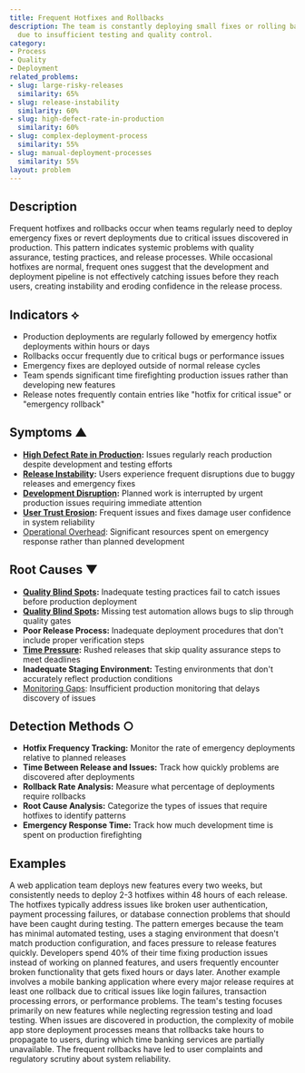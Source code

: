 ```yaml
---
title: Frequent Hotfixes and Rollbacks
description: The team is constantly deploying small fixes or rolling back releases
  due to insufficient testing and quality control.
category:
- Process
- Quality
- Deployment
related_problems:
- slug: large-risky-releases
  similarity: 65%
- slug: release-instability
  similarity: 60%
- slug: high-defect-rate-in-production
  similarity: 60%
- slug: complex-deployment-process
  similarity: 55%
- slug: manual-deployment-processes
  similarity: 55%
layout: problem
---
```


## Description

Frequent hotfixes and rollbacks occur when teams regularly need to deploy emergency fixes or revert deployments due to critical issues discovered in production. This pattern indicates systemic problems with quality assurance, testing practices, and release processes. While occasional hotfixes are normal, frequent ones suggest that the development and deployment pipeline is not effectively catching issues before they reach users, creating instability and eroding confidence in the release process.

## Indicators ⟡
- Production deployments are regularly followed by emergency hotfix deployments within hours or days
- Rollbacks occur frequently due to critical bugs or performance issues
- Emergency fixes are deployed outside of normal release cycles
- Team spends significant time firefighting production issues rather than developing new features
- Release notes frequently contain entries like "hotfix for critical issue" or "emergency rollback"

## Symptoms ▲
- **[High Defect Rate in Production](high-defect-rate-in-production.md):** Issues regularly reach production despite development and testing efforts
- **[Release Instability](release-instability.md):** Users experience frequent disruptions due to buggy releases and emergency fixes
- **[Development Disruption](development-disruption.md):** Planned work is interrupted by urgent production issues requiring immediate attention
- **[User Trust Erosion](user-trust-erosion.md):** Frequent issues and fixes damage user confidence in system reliability
- [Operational Overhead](operational-overhead.md): Significant resources spent on emergency response rather than planned development

## Root Causes ▼
- **[Quality Blind Spots](quality-blind-spots.md):** Inadequate testing practices fail to catch issues before production deployment
- **[Quality Blind Spots](quality-blind-spots.md):** Missing test automation allows bugs to slip through quality gates
- **Poor Release Process:** Inadequate deployment procedures that don't include proper verification steps
- **[Time Pressure](time-pressure.md):** Rushed releases that skip quality assurance steps to meet deadlines
- **Inadequate Staging Environment:** Testing environments that don't accurately reflect production conditions
- [Monitoring Gaps](monitoring-gaps.md): Insufficient production monitoring that delays discovery of issues

## Detection Methods ○
- **Hotfix Frequency Tracking:** Monitor the rate of emergency deployments relative to planned releases
- **Time Between Release and Issues:** Track how quickly problems are discovered after deployments
- **Rollback Rate Analysis:** Measure what percentage of deployments require rollbacks
- **Root Cause Analysis:** Categorize the types of issues that require hotfixes to identify patterns
- **Emergency Response Time:** Track how much development time is spent on production firefighting

## Examples

A web application team deploys new features every two weeks, but consistently needs to deploy 2-3 hotfixes within 48 hours of each release. The hotfixes typically address issues like broken user authentication, payment processing failures, or database connection problems that should have been caught during testing. The pattern emerges because the team has minimal automated testing, uses a staging environment that doesn't match production configuration, and faces pressure to release features quickly. Developers spend 40% of their time fixing production issues instead of working on planned features, and users frequently encounter broken functionality that gets fixed hours or days later. Another example involves a mobile banking application where every major release requires at least one rollback due to critical issues like login failures, transaction processing errors, or performance problems. The team's testing focuses primarily on new features while neglecting regression testing and load testing. When issues are discovered in production, the complexity of mobile app store deployment processes means that rollbacks take hours to propagate to users, during which time banking services are partially unavailable. The frequent rollbacks have led to user complaints and regulatory scrutiny about system reliability.